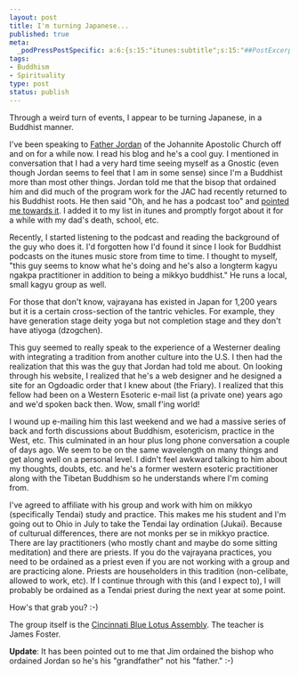 ```yaml
--- 
layout: post
title: I'm turning Japanese...
published: true
meta: 
  _podPressPostSpecific: a:6:{s:15:"itunes:subtitle";s:15:"##PostExcerpt##";s:14:"itunes:summary";s:15:"##PostExcerpt##";s:15:"itunes:keywords";s:17:"##WordPressCats##";s:13:"itunes:author";s:10:"##Global##";s:15:"itunes:explicit";s:2:"No";s:12:"itunes:block";s:2:"No";}
tags: 
- Buddhism
- Spirituality
type: post
status: publish
---
```

Through a weird turn of events, I appear to be turning Japanese, in a Buddhist manner.

I've been speaking to <a href="http://egina.blogspot.com">Father Jordan</a> of the Johannite Apostolic Church off and on for a while now. I read his blog and he's a cool guy. I mentioned in conversation that I had a very hard time seeing myself as a Gnostic (even though Jordan seems to feel that I am in some sense) since I'm a Buddhist more than most other things. Jordan told me that the bisop that ordained him and did much of the program work for the JAC had recently returned to his Buddhist roots. He then said "Oh, and he has a podcast too" and <a href="http://www.daiun-ji.org/podcast.html">pointed me towards it</a>. I added it to my list in itunes and promptly forgot about it for a while with my dad's death, school, etc.

Recently, I started listening to the podcast and reading the background of the guy who does it. I'd forgotten how I'd found it since I look for Buddhist podcasts on the itunes music store from time to time. I thought to myself, "this guy seems to know what he's doing and he's also a longterm kagyu ngakpa practitioner in addition to being a mikkyo buddhist." He runs a local, small kagyu group as well.

For those that don't know, vajrayana has existed in Japan for 1,200 years but it is a certain cross-section of the tantric vehicles. For example, they have generation stage deity yoga but not completion stage and they don't have atiyoga (dzogchen).

This guy seemed to really speak to the experience of a Westerner dealing with integrating a tradition from another culture into the U.S. I then had the realization that this was the guy that Jordan had told me about. On looking through his website, I realized that he's a web designer and he designed a site for an Ogdoadic order that I knew about (the Friary). I realized that this fellow had been on a Western Esoteric e-mail list (a private one) years ago and we'd spoken back then. Wow, small f'ing world!

I wound up e-mailing him this last weekend and we had a massive series of back and forth discussions about Buddhism, esotericism, practice in the West, etc. This culminated in an hour plus long phone conversation a couple of days ago. We seem to be on the same wavelength on many things and get along well on a personal level. I didn't feel awkward talking to him about my thoughts, doubts, etc. and he's a former western esoteric practitioner along with the Tibetan Buddhism so he understands where I'm coming from.

I've agreed to affiliate with his group and work with him on mikkyo (specifically Tendai) study and practice. This makes me his student and I'm going out to Ohio in July to take the Tendai lay ordination (Jukai). Because of culturual differences, there are not monks per se in mikkyo practice. There are lay practitioners (who mostly chant and maybe do some sitting meditation) and there are priests. If you do the vajrayana practices, you need to be ordained as a priest even if you are not working with a group and are practicing alone. Priests are householders in this tradition (non-celibate, allowed to work, etc). If I continue through with this (and I expect to), I will probably be ordained as a Tendai priest during the next year at some point.

How's that grab you? :-)

The group itself is the <a href="http://www.daiun-ji.org/">Cincinnati Blue Lotus Assembly</a>. The teacher is James Foster.

<strong>Update</strong>: It has been pointed out to me that Jim ordained the bishop who ordained Jordan so he's his "grandfather" not his "father." :-)
